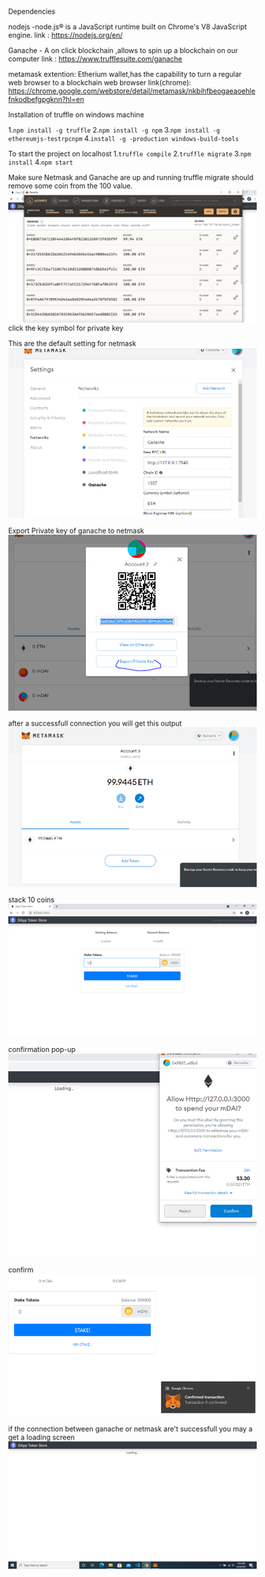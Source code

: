 Dependencies

nodejs -node.js® is a JavaScript runtime built on Chrome's V8 JavaScript engine.
link : https://nodejs.org/en/

Ganache - A on click blockchain ,allows to spin up a blockchain on our computer
link : https://www.trufflesuite.com/ganache

metamask extention: Etherium wallet,has the capability to turn a regular web browser to a blockchain web browser
link(chrome): https://chrome.google.com/webstore/detail/metamask/nkbihfbeogaeaoehlefnkodbefgpgknn?hl=en

Installation of truffle on windows machine 

1.```npm install -g truffle```
2.```npm install -g npm```
3.```npm install -g ethereumjs-testrpcnpm```
4.```install -g -production windows-build-tools```

To start the project on localhost
1.```truffle compile```
2.```truffle migrate```
3.```npm install```
4.```npm start```

Make sure Netmask and  Ganache are up and running
truffle migrate should remove some coin from the 100 value.
![Ganache Page](./screenshot/daap2.png)
click the key symbol for private key

This are the default setting for netmask
![netmask Page](./screenshot/daap3.png)

Export Private key of ganache to netmask
![netmask Page](./screenshot/daap4.png)

after a successfull connection you will get this output
![netmask Page](./screenshot/daap6.png)

stack 10 coins
![netmask Page](./screenshot/daap7.png)

confirmation pop-up
![netmask Page](./screenshot/daap8.png)

confirm
![netmask Page](./screenshot/daap9.png)

if the connection between ganache or netmask are't successfull you may a get a loading screen
![netmask Page](./screenshot/daap.png)



